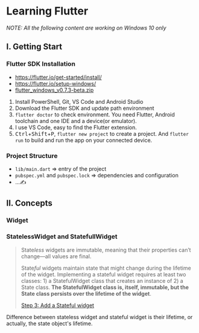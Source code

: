 
Learning Flutter
====

<em>NOTE: All the following content are working on Windows 10 only</em>

I. Getting Start
---

### Flutter SDK Installation

- https://flutter.io/get-started/install/
- https://flutter.io/setup-windows/
- [flutter_windows_v0.7.3-beta.zip][flutter-windows-sdk]

1. Install PowerShell, Git, VS Code and Android Studio
2. Download the Flutter SDK and update path environment
3. `flutter doctor` to check environment. You need Flutter, Android toolchain and one IDE and a device(or emulator).
4. I use VS Code, easy to find the Flutter extension.
5. <kbd>Ctrl</kbd>+<kbd>Shift</kbd>+<kbd>P</kbd>, `flutter new project` to create a project. And `flutter run` to build and run the app on your connected device.

### Project Structure

- `lib/main.dart` ⇒ entry of the project
- `pubspec.yml` and `pubspec.lock` ⇒ dependencies and configuration
- ...✍

II. Concepts
----

### Widget



### StatelessWidget and StatefullWidget

> State<em>less</em> widgets are immutable, meaning that their properties can’t change—all values are final.
>
> State<em>ful</em> widgets maintain state that might change during the lifetime of the widget. Implementing a stateful widget requires at least two classes: 1) a StatefulWidget class that creates an instance of 2) a State class. **The StatefulWidget class is, itself, immutable, but the State class persists over the lifetime of the widget**.
>
> [Step 3: Add a Stateful widget](https://flutter.io/get-started/codelab/)

Difference between stateless widget and stateful widget is their lifetime, or actually, the state object's lifetime.


[flutter-windows-sdk]: https://storage.googleapis.com/flutter_infra/releases/beta/windows/flutter_windows_v0.7.3-beta.zip
[emulator-or-simulator]: https://stackoverflow.com/questions/1584617/simulator-or-emulator-what-is-the-difference
<!--stackedit_data:
eyJwcm9wZXJ0aWVzIjoidGl0bGU6IE15IEZsdXR0ZXIgTm90ZV
xuYXV0aG9yOiBaZXJvb2tcbnRhZ3M6ICdGbHV0dGVyLCBBbmRy
b2lkJ1xuY2F0ZWdvcmllczogRmx1dHRlclxuc3RhdHVzOiBkcm
FmdFxuZGF0ZTogJzIwMTgtMDktMTcnXG4iLCJoaXN0b3J5Ijpb
LTExOTQyNjA0NDAsMTM5NTI4NjAzMiwtNjA0NDM5NzA3LC0zMT
M3NzEzNzUsMjAyNDcxODQxNywtMTM0OTIxOTU2MSwtMTU2Mjgy
NDQwNF19
-->